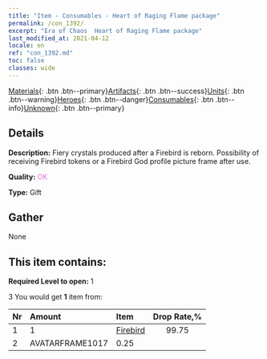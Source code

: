 ```yaml
---
title: "Item - Consumables - Heart of Raging Flame package"
permalink: /con_1392/
excerpt: "Era of Chaos  Heart of Raging Flame package"
last_modified_at: 2021-04-12
locale: en
ref: "con_1392.md"
toc: false
classes: wide
---
```

 [Materials](/){: .btn .btn--primary}[Artifacts](/Artifacts/){: .btn .btn--success}[Units](/Units/){: .btn .btn--warning}[Heroes](/Heroes/){: .btn .btn--danger}[Consumables](/Consumables/){: .btn .btn--info}[Unknown](/Unknown/){: .btn .btn--primary}

## Details
 **Description:** Fiery crystals produced after a Firebird is reborn. Possibility of receiving Firebird tokens or a Firebird God profile picture frame after use.

 **Quality:** <span style="color: #DA70D6">OK</span>

 **Type:** Gift

## Gather

  None

## This item contains:

 **Required Level to open:** 1

 3 You would get **1** item  from:

  | Nr | Amount |     Item    | Drop Rate,% |
  |:---|:-------|:------------|:---------:|
  | 1 | 1 | [Firebird](/Items/unt_268/) | 99.75 | 
  | 2 | AVATARFRAME1017 | 0.25 | 
